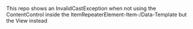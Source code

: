 ﻿This repo shows an InvalidCastException when not using the ContentControl inside the ItemRepeaterElement-Item-/Data-Template but the View instead